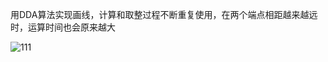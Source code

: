用DDA算法实现画线，计算和取整过程不断重复使用，在两个端点相距越来越远时，运算时间也会原来越大

![111](https://user-images.githubusercontent.com/107969965/177319453-10ab10ca-c393-493e-8473-106fe26b85ff.png)
